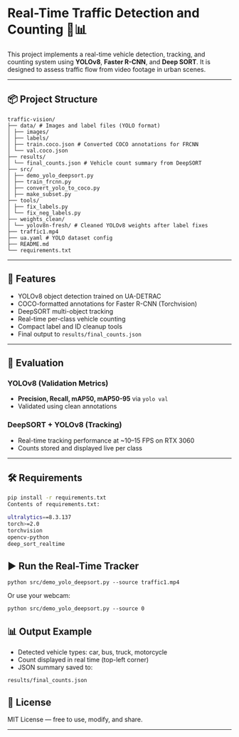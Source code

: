 ﻿# Real-Time Traffic Detection and Counting 🚗📊

This project implements a real-time vehicle detection, tracking, and counting system using **YOLOv8**, **Faster R-CNN**, and **Deep SORT**. It is designed to assess traffic flow from video footage in urban scenes.

---

## 📦 Project Structure

```
traffic-vision/
├── data/ # Images and label files (YOLO format)
│ ├── images/
│ ├── labels/
│ ├── train.coco.json # Converted COCO annotations for FRCNN
│ └── val.coco.json
├── results/
│ └── final_counts.json # Vehicle count summary from DeepSORT
├── src/
│ ├── demo_yolo_deepsort.py
│ ├── train_frcnn.py
│ ├── convert_yolo_to_coco.py
│ ├── make_subset.py
├── tools/
│ ├── fix_labels.py
│ └── fix_neg_labels.py
├── weights_clean/
│ └── yolov8n-fresh/ # Cleaned YOLOv8 weights after label fixes
├── traffic1.mp4
├── ua.yaml # YOLO dataset config
├── README.md
└── requirements.txt
```

---

## 🚀 Features

- YOLOv8 object detection trained on UA-DETRAC
- COCO-formatted annotations for Faster R-CNN (Torchvision)
- DeepSORT multi-object tracking
- Real-time per-class vehicle counting
- Compact label and ID cleanup tools
- Final output to `results/final_counts.json`

---

## 🧪 Evaluation

### YOLOv8 (Validation Metrics)
- **Precision, Recall, mAP50, mAP50-95** via `yolo val`
- Validated using clean annotations

### DeepSORT + YOLOv8 (Tracking)
- Real-time tracking performance at ~10–15 FPS on RTX 3060
- Counts stored and displayed live per class

---

## 🛠️ Requirements

```bash
pip install -r requirements.txt
Contents of requirements.txt:

ultralytics==8.3.137
torch>=2.0
torchvision
opencv-python
deep_sort_realtime
```

## ▶️ Run the Real-Time Tracker

```
python src/demo_yolo_deepsort.py --source traffic1.mp4
```

Or use your webcam:

```
python src/demo_yolo_deepsort.py --source 0
```

## 📊 Output Example
- Detected vehicle types: car, bus, truck, motorcycle
- Count displayed in real time (top-left corner)
- JSON summary saved to:
```
results/final_counts.json
```

## 📄 License
MIT License — free to use, modify, and share.

---